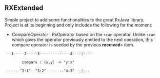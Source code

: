 **RXExtended**
-------------
Simple project to add some functionalities to the great RxJava library. Project is at its beginning and only includes the following for the moment:

- CompareOperator : RxOperator based on the ```scan``` operator. Unlike ```scan``` which gives 
 the operator previously emitted to the next operation, this compare operator is seeded by the previous **received**> item.
```
 --1-----2-----3--------------4----|----

		compare : (x,y) -> "y:x"

 ------"2:1"--"3:2"--------"4:3"---|---
